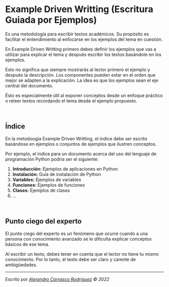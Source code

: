 # Example Driven Writting (Escritura Guiada por Ejemplos)

Es una metodología para escribir textos académicos. Su propósito es facilitar el entendimiento al enfocarse en los ejemplos del tema en cuestión.

En Example Driven Writting primero debes definir los ejemplos que vas a utilizar para explicar el tema y después escribir los textos basándote en los ejemplos.

Esto no significa que siempre mostrarás al lector primero el ejemplo y después la descripción. Los componentes pueden estar en el orden que mejor se adapten a la explicación. La idea es que los ejemplos sean el eje central del documento.

Ésto es especialmente útil al exponer conceptos desde un enfoque práctico o releer textos recordando el tema desde el ejemplo propuesto.

<br />


## Índice

En la metodoogía Example Driven Writting, el índice debe ser escrito basándose en ejemplos o conjuntos de ejemplos que ilustren conceptos.

Por ejemplo, el índice para un documento acerca del uso del lenguaje de programación Python podría ser el siguiente:

1. **Introducción:** Ejemplos de aplicaciones en Python
2. **Instalación:** Guía de instalación de Python
3. **Variables:** Ejemplos de variables
4. **Funciones:** Ejemplos de funciones
5. **Clases:** Ejemplos de clases
6. ...

<br />


## Punto ciego del experto

El punto ciego del experto es un fenómeno que ocurre cuando a una persona con conocimiento avanzado se le dificulta explicar conceptos básicos de ese tema.

Al escribir un texto, debes tener en cuenta que el lector no tiene tu mismo conocimiento. Por lo tanto, el texto debe ser claro y carente de ambigüedades.

-----

Escrito por *[Alejandro Carrasco Rodríguez](https://github.com/virtualitems/) © 2022*
